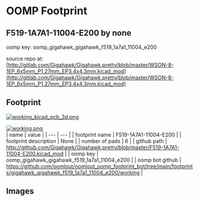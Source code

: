 # OOMP Footprint  
## F519-1A7A1-11004-E200  by none  
  
oomp key: oomp_gigahawk_gigahawk_f519_1a7a1_11004_e200  
  
source repo at: [http://gitlab.com/Gigahawk/Gigahawk.pretty/blob/master/WSON-8-1EP_6x5mm_P1.27mm_EP3.4x4.3mm.kicad_mod](http://gitlab.com/Gigahawk/Gigahawk.pretty/blob/master/WSON-8-1EP_6x5mm_P1.27mm_EP3.4x4.3mm.kicad_mod)  
## Footprint  
  
[![working_kicad_pcb_3d.png](working_kicad_pcb_3d_600.png)](working_kicad_pcb_3d.png)  
  
[![working.png](working_600.png)](working.png)  
| name | value | 
| --- | --- | 
| footprint name | F519-1A7A1-11004-E200 | 
| footprint description | None | 
| number of pads | 6 | 
| github path | http://github.com/Gigahawk/Gigahawk.pretty/blob/master/F519-1A7A1-11004-E200.kicad_mod | 
| oomp key | oomp_gigahawk_gigahawk_f519_1a7a1_11004_e200 | 
| oomp bot github | https://github.com/oomlout/oomlout_oomp_footprint_bot/tree/main/footprints/gigahawk_gigahawk_f519_1a7a1_11004_e200/working | 
## Images  
